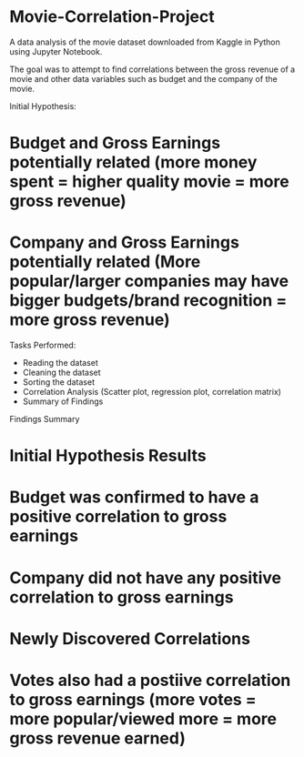 # Movie-Correlation-Project

A data analysis of the movie dataset downloaded from Kaggle in Python using Jupyter Notebook. 

The goal was to attempt to find correlations between the gross revenue of a movie and other data variables such as budget and the company of the movie.

Initial Hypothesis:
# Budget and Gross Earnings potentially related (more money spent = higher quality movie = more gross revenue)
# Company and Gross Earnings potentially related (More popular/larger companies may have bigger budgets/brand recognition = more gross revenue)

Tasks Performed:
- Reading the dataset
- Cleaning the dataset
- Sorting the dataset
- Correlation Analysis (Scatter plot, regression plot, correlation matrix)
- Summary of Findings

Findings Summary
# Initial Hypothesis Results
# Budget was confirmed to have a positive correlation to gross earnings
# Company did not have any positive correlation to gross earnings

# Newly Discovered Correlations
# Votes also had a postiive correlation to gross earnings (more votes = more popular/viewed more = more gross revenue earned)
